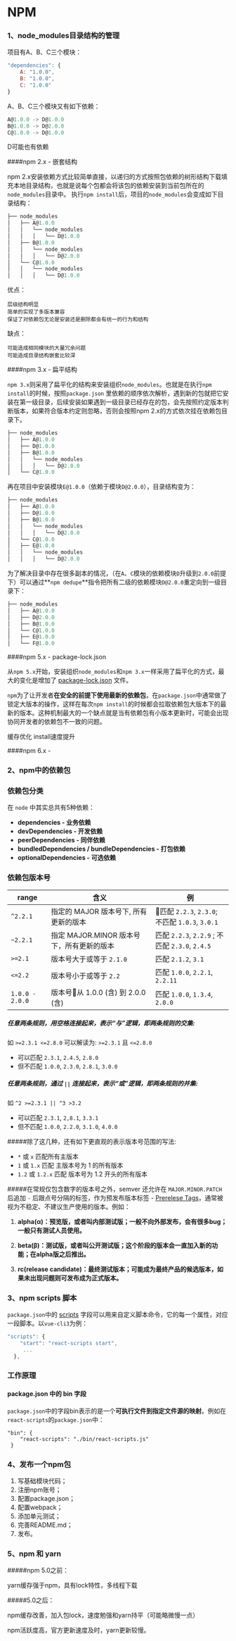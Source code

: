 # NPM





### 1、node_modules目录结构的管理

项目有A、B、C三个模块：
```javascript
"dependencies": {
    A: "1.0.0",
    B: "1.0.0",
    C: "1.0.0"
}
```
A、B、C三个模块又有如下依赖：
```javascript
A@1.0.0 -> D@1.0.0
B@1.0.0 -> D@2.0.0
C@1.0.0 -> D@1.0.0
```
D可能也有依赖

####npm 2.x - 嵌套结构

npm 2.x安装依赖方式比较简单直接，以递归的方式按照包依赖的树形结构下载填充本地目录结构，也就是说每个包都会将该包的依赖安装到当前包所在的`node_modules`目录中。
执行`npm install`后，项目的`node_modules`会变成如下目录结构：

```javascript
├── node_modules
│   ├── A@1.0.0
│   │   └── node_modules
│   │   │   └── D@1.0.0
│   ├── B@1.0.0
│   │   └── node_modules
│   │   │   └── D@2.0.0
│   └── C@1.0.0
│   │   └── node_modules
│   │   │   └── D@1.0.0
```
优点：
```
层级结构明显
简单的实现了多版本兼容
保证了对依赖包无论是安装还是删除都会有统一的行为和结构
```
缺点：
```
可能造成相同模块的大量冗余问题
可能造成目录结构嵌套比较深
```
####npm 3.x - 扁平结构

`npm 3.x`则采用了扁平化的结构来安装组织`node_modules`。也就是在执行`npm install`的时候，按照`package.json` 里依赖的顺序依次解析，遇到新的包就把它安装在第一级目录，后续安装如果遇到一级目录已经存在的包，会先按照约定版本判断版本，如果符合版本约定则忽略，否则会按照npm 2.x的方式依次挂在依赖包目录下。

```javascript
├── node_modules
│   ├── A@1.0.0
│   ├── D@1.0.0
│   ├── B@1.0.0
│   │   └── node_modules
│   │   │   └── D@2.0.0
│   └── C@1.0.0
```

再在项目中安装模块`E@1.0.0`（依赖于模块`D@2.0.0`），目录结构变为：

```javascript
├── node_modules
│   ├── A@1.0.0
│   ├── D@1.0.0
│   ├── B@1.0.0
│   │   └── node_modules
│   │   │   └── D@2.0.0
│   └── C@1.0.0
│   ├── E@1.0.0
│   │   └── node_modules
│   │   │   └── D@2.0.0
```

为了解决目录中存在很多副本的情况，（在`A`、`C`模块的依赖模块`D`升级到`2.0.0`前提下）可以通过**`npm dedupe`**指令把所有二级的依赖模块`D@2.0.0`重定向到一级目录下：

```javascript
├── node_modules
│   ├── A@1.0.0
│   ├── D@2.0.0
│   ├── B@1.0.0
│   └── C@1.0.0
│   ├── E@1.0.0
│   └── F@1.0.0
```

####npm 5.x - package-lock.json

从`npm 5.x`开始，安装组织`node_modules`和`npm 3.x`一样采用了扁平化的方式，最大的变化是增加了 [package-lock.json](https://link.juejin.im?target=https%3A%2F%2Fdocs.npmjs.com%2Ffiles%2Fpackage-lock.json) 文件。

`npm`为了让开发者**在安全的前提下使用最新的依赖包**，在`package.json`中通常做了锁定大版本的操作，这样在每次`npm install`的时候都会拉取依赖包大版本下的最新的版本。这种机制最大的一个缺点就是当有依赖包有小版本更新时，可能会出现协同开发者的依赖包不一致的问题。

缓存优化 install速度提升

####npm 6.x - 

### 2、npm中的依赖包

### 依赖包分类

在 `node` 中其实总共有5种依赖：

- **dependencies - 业务依赖**
- **devDependencies - 开发依赖**
- **peerDependencies - 同伴依赖**
- **bundledDependencies / bundleDependencies - 打包依赖**
- **optionalDependencies - 可选依赖**

### 依赖包版本号

| range           | 含义                                      | 例                                              |
| --------------- | ----------------------------------------- | ----------------------------------------------- |
| `^2.2.1`        | 指定的 MAJOR 版本号下, 所有更新的版本     | 匹配 `2.2.3`, `2.3.0`; 不匹配 `1.0.3`, `3.0.1`  |
| `~2.2.1`        | 指定 MAJOR.MINOR 版本号下，所有更新的版本 | 匹配 `2.2.3`, `2.2.9` ; 不匹配 `2.3.0`, `2.4.5` |
| `>=2.1`         | 版本号大于或等于 `2.1.0`                  | 匹配 `2.1.2`, `3.1`                             |
| `<=2.2`         | 版本号小于或等于 `2.2`                    | 匹配 `1.0.0`, `2.2.1`, `2.2.11`                 |
| `1.0.0 - 2.0.0` | 版本号从 1.0.0 (含) 到 2.0.0 (含)         | 匹配 `1.0.0`, `1.3.4`, `2.0.0`                  |

##### 任意两条规则，用空格连接起来，表示“与”逻辑，即两条规则的交集:

如 `>=2.3.1 <=2.8.0` 可以解读为: `>=2.3.1` 且 `<=2.8.0`

- 可以匹配 `2.3.1`, `2.4.5`, `2.8.0`
- 但不匹配 `1.0.0`, `2.3.0`, `2.8.1`, `3.0.0`

##### 任意两条规则，通过 `||` 连接起来，表示“或”逻辑，即两条规则的并集:

如 `^2 >=2.3.1 || ^3 >3.2`

- 可以匹配  `2.3.1`, `2,8.1`, `3.3.1`
- 但不匹配 `1.0.0`, `2.2.0`, `3.1.0`, `4.0.0`

#####除了这几种，还有如下更直观的表示版本号范围的写法:

- `*` 或 `x` 匹配所有主版本
- `1` 或 `1.x` 匹配 主版本号为 1 的所有版本
- `1.2` 或 `1.2.x` 匹配 版本号为 1.2 开头的所有版本

#####在常规仅包含数字的版本号之外，semver 还允许在 `MAJOR.MINOR.PATCH` 后追加 `-` 后跟点号分隔的标签，作为预发布版本标签 - [Prerelese Tags](https://link.juejin.im/?target=https%3A%2F%2Fgithub.com%2Fnpm%2Fnode-semver%23prerelease-tags)，通常被视为不稳定、不建议生产使用的版本。例如：

1. **alpha(α)：预览版，或者叫内部测试版；一般不向外部发布，会有很多bug；一般只有测试人员使用。** 

2. **beta(β)：测试版，或者叫公开测试版；这个阶段的版本会一直加入新的功能；在alpha版之后推出。** 

3. **rc(release candidate)：最终测试版本；可能成为最终产品的候选版本，如果未出现问题则可发布成为正式版本。**

### 3、npm scripts 脚本

`package.json`中的 [scripts](https://link.juejin.im/?target=https%3A%2F%2Fdocs.npmjs.com%2Fmisc%2Fscripts) 字段可以用来自定义脚本命令，它的每一个属性，对应一段脚本。以`vue-cli3`为例：

```javascript
"scripts": {
    "start": "react-scripts start",
     ...
  },
```

### 工作原理

#### package.json 中的 bin 字段

`package.json`中的字段bin表示的是一个**可执行文件到指定文件源的映射**。例如在`react-scripts`的`package.json`中：

```
"bin": {
    "react-scripts": "./bin/react-scripts.js"
 }
```

### 4、发布一个npm包

1. 写基础模块代码；
2. 注册npm账号；
3. 配置package.json；
4. 配置webpack；
5. 添加单元测试；
6. 完善README.md；
7. 发布。

### 5、npm 和 yarn

#####npm 5.0之前：

yarn缓存强于npm，具有lock特性，多线程下载

#####5.0之后：

npm缓存改善，加入包lock，速度勉强和yarn持平（可能略微慢一点）



npm活跃度高，官方更新速度及时，yarn更新较慢。